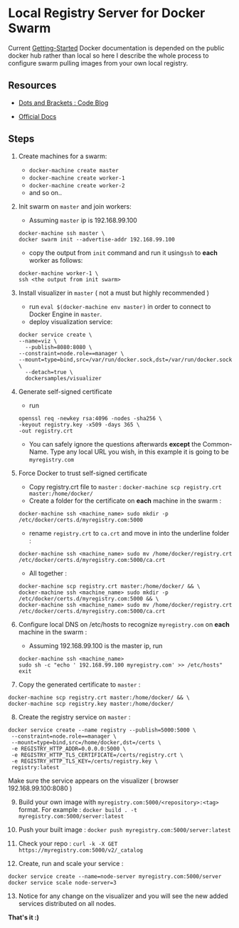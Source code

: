 # Local Registry Server for Docker Swarm
Current [Getting-Started] Docker documentation is depended on the public docker hub rather than local so here I describe the whole process to configure swarm pulling images from your own local registry.

[Getting-Started]:https://docs.docker.com/get-started/

## Resources

- [Dots and Brackets : Code Blog](https://codeblog.dotsandbrackets.com/private-registry-swarm/)

- [Official Docs](https://docs.docker.com/registry/deploying/)


## Steps

1. Create machines for a swarm:
    * `docker-machine create master`
    * `docker-machine create worker-1`
    * `docker-machine create worker-2`
    * and so on..
2. Init swarm on `master` and join workers:
    * Assuming `master` ip is 192.168.99.100
    ```
    docker-machine ssh master \
    docker swarm init --advertise-addr 192.168.99.100
    ```
    * copy the output from `init` command and run it using`ssh` to **each** worker as follows:
    ```
    docker-machine worker-1 \
  	ssh <the output from init swarm>
    ```
3. Install visualizer in `master` ( not a must but highly recommended )
    * run
    `
    eval $(docker-machine env master)
    `
    in order to connect to Docker Engine in `master`.
    * deploy visualization service:
    ```
    docker service create \
    --name=viz \
	  --publish=8080:8080 \
    --constraint=node.role==manager \
    --mount=type=bind,src=/var/run/docker.sock,dst=/var/run/docker.sock \
	  --detach=true \
	  dockersamples/visualizer
    ```
4. Generate self-signed certificate
    * run
    ```
    openssl req -newkey rsa:4096 -nodes -sha256 \
    -keyout registry.key -x509 -days 365 \
    -out registry.crt
    ```
    * You can safely ignore the questions afterwards **except** the   Common-Name. Type any local URL you wish, in this example it is going to be
    `
    myregistry.com
    `
5. Force Docker to trust self-signed certificate
    * Copy registry.crt file to `master` :
    `docker-machine scp registry.crt master:/home/docker/`
    * Create a folder for the certificate on **each** machine in the swarm :

    `docker-machine ssh <machine_name> sudo mkdir -p /etc/docker/certs.d/myregistry.com:5000`
    * rename `registry.crt` to  `ca.crt` and move in into the underline folder :

    `docker-machine ssh <machine_name> sudo mv /home/docker/registry.crt /etc/docker/certs.d/myregistry.com:5000/ca.crt`
    * All together :
    ```
    docker-machine scp registry.crt master:/home/docker/ && \
    docker-machine ssh <machine_name> sudo mkdir -p /etc/docker/certs.d/myregistry.com:5000 && \
    docker-machine ssh <machine_name> sudo mv /home/docker/registry.crt /etc/docker/certs.d/myregistry.com:5000/ca.crt
    ```
6. Configure local DNS on /etc/hosts to recognize `myregistry.com` on **each** machine in the swarm :
    * Assuming 192.168.99.100 is the master ip, run
    ```
    docker-machine ssh <machine_name>
    sudo sh -c "echo ' 192.168.99.100 myregistry.com' >> /etc/hosts"
    exit
    ```
7. Copy the generated certificate to `master` :
```
docker-machine scp registry.crt master:/home/docker/ && \
docker-machine scp registry.key master:/home/docker/
```
8. Create the registry service on `master` :
```
docker service create --name registry --publish=5000:5000 \
 --constraint=node.role==manager \
 --mount=type=bind,src=/home/docker,dst=/certs \
 -e REGISTRY_HTTP_ADDR=0.0.0.0:5000 \
 -e REGISTRY_HTTP_TLS_CERTIFICATE=/certs/registry.crt \
 -e REGISTRY_HTTP_TLS_KEY=/certs/registry.key \
 registry:latest
```
Make sure the service appears on the visualizer ( browser 192.168.99.100:8080 )

9. Build your own image with `myregistry.com:5000/<repository>:<tag>` format. For example :
`docker build . -t myregistry.com:5000/server:latest`

10. Push your built image :
    `docker push myregistry.com:5000/server:latest`
11. Check your repo :
    `curl -k -X GET https://myregistry.com:5000/v2/_catalog`
12. Create, run and scale your service :
```
docker service create --name=node-server myregistry.com:5000/server
docker service scale node-server=3
```
13. Notice for any change on the visualizer and you will see the new added services distributed on all nodes.


**That's it :)**
